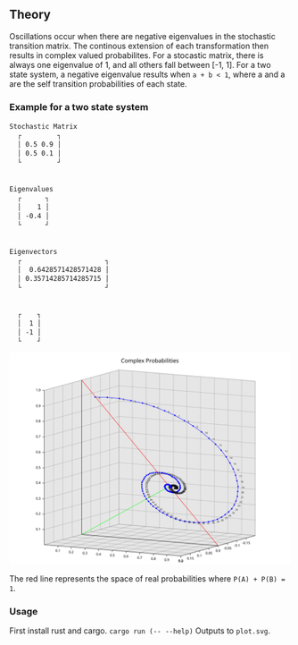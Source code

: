 ## Theory
Oscillations occur when there are negative eigenvalues in the stochastic transition matrix. The continous extension of each transformation then results in complex valued probabilites.
For a stocastic matrix, there is always one eigenvalue of 1, and all others fall between [-1, 1]. For a two state system, a negative eigenvalue results when `a + b < 1`, where a and a are the self transition probabilities of each state.


### Example for a two state system
```
Stochastic Matrix
  ┌         ┐
  │ 0.5 0.9 │
  │ 0.5 0.1 │
  └         ┘


Eigenvalues
  ┌      ┐
  │    1 │
  │ -0.4 │
  └      ┘


Eigenvectors
  ┌                     ┐
  │  0.6428571428571428 │
  │ 0.35714285714285715 │
  └                     ┘


  ┌    ┐
  │  1 │
  │ -1 │
  └    ┘
```

![Probability State Trajectory](plot.svg)

The red line represents the space of real probabilities where `P(A) + P(B) = 1`.

### Usage
First install rust and cargo.
`cargo run (-- --help)`
Outputs to `plot.svg`.
